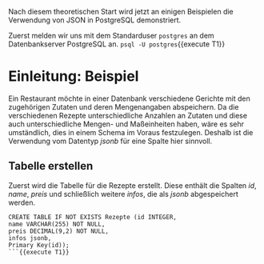 Nach diesem theoretischen Start wird jetzt an einigen Beispielen die Verwendung von JSON in PostgreSQL demonstriert. 

Zuerst melden wir uns mit dem Standarduser `postgres` an dem Datenbankserver PostgreSQL an.
`psql -U postgres`{{execute T1}}

# Einleitung: Beispiel
Ein Restaurant möchte in einer Datenbank verschiedene Gerichte mit den zugehörigen Zutaten und deren Mengenangaben abspeichern. Da die verschiedenen Rezepte unterschiedliche Anzahlen an Zutaten und diese auch unterschiedliche Mengen- und Maßeinheiten haben, wäre es sehr umständlich, dies in einem Schema im Voraus festzulegen.
Deshalb ist die Verwendung vom Datentyp *jsonb* für eine Spalte hier sinnvoll.

## Tabelle erstellen
Zuerst wird die Tabelle für die Rezepte erstellt.
Diese enthält die Spalten *id*, *name*, *preis* und schließlich weitere *infos*, die als *jsonb* abgespeichert werden.
```
CREATE TABLE IF NOT EXISTS Rezepte (id INTEGER, 
name VARCHAR(255) NOT NULL,
preis DECIMAL(9,2) NOT NULL,
infos jsonb,
Primary Key(id));
```{{execute T1}}